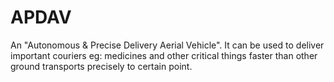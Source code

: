 # APDAV
An "Autonomous &amp; Precise Delivery Aerial Vehicle". It can be used to deliver important couriers eg: medicines and other critical things faster than other ground transports  precisely to certain point.
